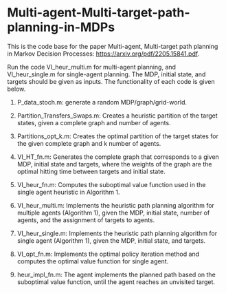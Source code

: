 # Multi-agent-Multi-target-path-planning-in-MDPs

This is the code base for the paper Multi-agent, Multi-target path planning in Markov Decision Processes: https://arxiv.org/pdf/2205.15841.pdf. 

Run the code VI_heur_multi.m for multi-agent planning, and VI_heur_single.m for single-agent planning. The MDP, initial state, and targets should be given as inputs. The functionality of each code is given below. 

1. P_data_stoch.m: generate a random MDP/graph/grid-world. 

2. Partition_Transfers_Swaps.m: Creates a heuristic partition of the target states, given a complete graph and number of agents. 

3. Partitions_opt_k.m: Creates the optimal partition of the target states for the given complete graph and k number of agents. 

4. VI_HT_fn.m: Generates the complete graph that corresponds to a given MDP, initial state and targets, where the weights of the graph are the optimal hitting time between targets and initial state. 

5. VI_heur_fn.m: Computes the suboptimal value function used in the single agent heuristic in Algorithm 1.

6. VI_heur_multi.m: Implements the heuristic path planning algorithm for multiple agents (Algorithm 1), given the MDP, initial state, number of agents, and the assignment of targets to agents.

7. VI_heur_single.m: Implements the heuristic path planning algorithm for single agent (Algorithm 1), given the MDP, initial state, and targets. 

8. VI_opt_fn.m: Implements the optimal policy iteration method and computes the optimal value function for single agent. 

9. heur_impl_fn.m: The agent implements the planned path based on the suboptimal value function, until the agent reaches an unvisited target.
